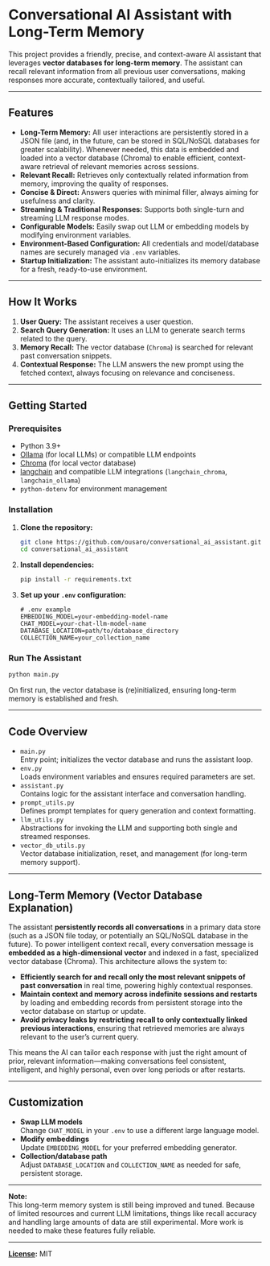 # Conversational AI Assistant with Long-Term Memory

This project provides a friendly, precise, and context-aware AI assistant that leverages **vector databases for long-term memory**. The assistant can recall relevant information from all previous user conversations, making responses more accurate, contextually tailored, and useful.

---

## Features

- **Long-Term Memory:** All user interactions are persistently stored in a JSON file (and, in the future, can be stored in SQL/NoSQL databases for greater scalability). Whenever needed, this data is embedded and loaded into a vector database (Chroma) to enable efficient, context-aware retrieval of relevant memories across sessions.
- **Relevant Recall:** Retrieves only contextually related information from memory, improving the quality of responses.
- **Concise & Direct:** Answers queries with minimal filler, always aiming for usefulness and clarity.
- **Streaming & Traditional Responses:** Supports both single-turn and streaming LLM response modes.
- **Configurable Models:** Easily swap out LLM or embedding models by modifying environment variables.
- **Environment-Based Configuration:** All credentials and model/database names are securely managed via `.env` variables.
- **Startup Initialization:** The assistant auto-initializes its memory database for a fresh, ready-to-use environment.

---
## How It Works

1. **User Query:** The assistant receives a user question.
2. **Search Query Generation:** It uses an LLM to generate search terms related to the query.
3. **Memory Recall:** The vector database (`Chroma`) is searched for relevant past conversation snippets.
4. **Contextual Response:** The LLM answers the new prompt using the fetched context, always focusing on relevance and conciseness.

---

## Getting Started

### Prerequisites

- Python 3.9+
- [Ollama](https://ollama.ai/) (for local LLMs) or compatible LLM endpoints
- [Chroma](https://www.trychroma.com/) (for local vector database)
- [langchain](https://python.langchain.com/) and compatible LLM integrations (`langchain_chroma`, `langchain_ollama`)
- `python-dotenv` for environment management

### Installation

1. **Clone the repository:**
    ```bash
    git clone https://github.com/ousaro/conversational_ai_assistant.git
    cd conversational_ai_assistant
    ```
2. **Install dependencies:**
    ```bash
    pip install -r requirements.txt
    ```
3. **Set up your `.env` configuration:**
    ```env
    # .env example
    EMBEDDING_MODEL=your-embedding-model-name
    CHAT_MODEL=your-chat-llm-model-name
    DATABASE_LOCATION=path/to/database_directory
    COLLECTION_NAME=your_collection_name
    ```

### Run The Assistant

```bash
python main.py
```

On first run, the vector database is (re)initialized, ensuring long-term memory is established and fresh.

---

## Code Overview

- `main.py`  
  Entry point; initializes the vector database and runs the assistant loop.
- `env.py`  
  Loads environment variables and ensures required parameters are set.
- `assistant.py`  
  Contains logic for the assistant interface and conversation handling.
- `prompt_utils.py`  
  Defines prompt templates for query generation and context formatting.
- `llm_utils.py`  
  Abstractions for invoking the LLM and supporting both single and streamed responses.
- `vector_db_utils.py`  
  Vector database initialization, reset, and management (for long-term memory support).

---

## Long-Term Memory (Vector Database Explanation)

The assistant **persistently records all conversations** in a primary data store (such as a JSON file today, or potentially an SQL/NoSQL database in the future). To power intelligent context recall, every conversation message is **embedded as a high-dimensional vector** and indexed in a fast, specialized vector database (Chroma). This architecture allows the system to:

- **Efficiently search for and recall only the most relevant snippets of past conversation** in real time, powering highly contextual responses.
- **Maintain context and memory across indefinite sessions and restarts** by loading and embedding records from persistent storage into the vector database on startup or update.
- **Avoid privacy leaks by restricting recall to only contextually linked previous interactions**, ensuring that retrieved memories are always relevant to the user’s current query.

This means the AI can tailor each response with just the right amount of prior, relevant information—making conversations feel consistent, intelligent, and highly personal, even over long periods or after restarts.

---

## Customization

- **Swap LLM models**  
  Change `CHAT_MODEL` in your `.env` to use a different large language model.
- **Modify embeddings**  
  Update `EMBEDDING_MODEL` for your preferred embedding generator.
- **Collection/database path**  
  Adjust `DATABASE_LOCATION` and `COLLECTION_NAME` as needed for safe, persistent storage.

---

**Note:**  
This long-term memory system is still being improved and tuned. Because of limited resources and current LLM limitations, things like recall accuracy and handling large amounts of data are still experimental. More work is needed to make these features fully reliable.

---

**[License](LICENSE):** MIT

